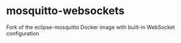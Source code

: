 # mosquitto-websockets
Fork of the eclipse-mosquitto Docker image with built-in WebSocket configuration

